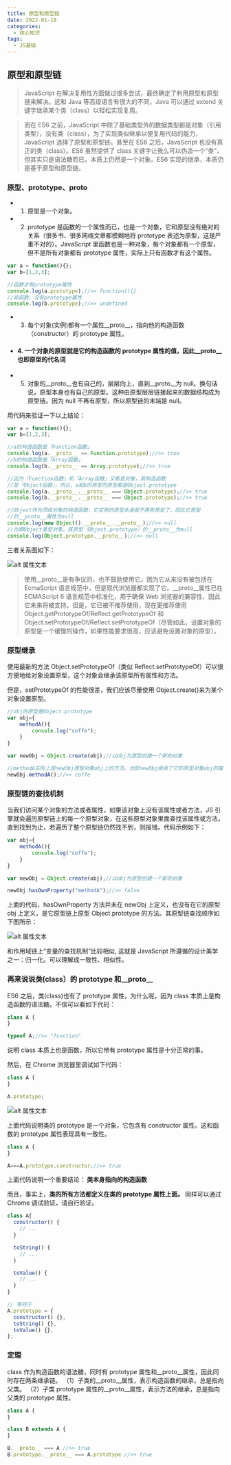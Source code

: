 ```yaml
---
title: 原型和原型链
date: 2022-01-18
categories:
  - 核心知识
tags:
  - JS基础
---
```


## 原型和原型链

> JavaScript 在解决复用性方面做过很多尝试，最终确定了利用原型和原型链来解决。这和 Java 等高级语言有很大的不同，Java 可以通过 extend 关键字继承某个类（class）以轻松实现复用。

> 而在 ES6 之前，JavaScript 中除了基础类型外的数据类型都是对象（引用类型），没有类（class），为了实现类似继承以便复用代码的能力，JavaScript 选择了原型和原型链。甚至在 ES6 之后，JavaScript 也没有真正的类（class）。ES6 虽然提供了 class 关键字让我么可以伪造一个“类”，但其实只是语法糖而已，本质上仍然是一个对象。ES6 实现的继承，本质仍是基于原型和原型链。

### 原型、prototype、**proto**

- 1. 原型是一个对象。
- 2. prototype 是函数的一个属性而已，也是一个对象，它和原型没有绝对的关系（很多书、很多网络文章都模糊地将 prototype 表述为原型，这是严重不对的）。JavaScript 里函数也是一种对象，每个对象都有一个原型，但不是所有对象都有 prototype 属性，实际上只有函数才有这个属性。

```JavaScript
var a = function(){};
var b=[1,2,3];

//函数才有prototype属性
console.log(a.prototype);//>> function(){}
//非函数，没有prototype属性
console.log(b.prototype);//>> undefined

```

- 3. 每个对象(实例)都有一个属性\_\_proto\_\_，指向他的构造函数（constructor）的 prototype 属性。

- #### 4. 一个对象的原型就是它的构造函数的 prototype 属性的值，因此\_\_proto\_\_也即原型的代名词

- 5. 对象的\_\_proto\_\_也有自己的，层层向上，直到\_\_proto\_\_为 null。换句话说，原型本身也有自己的原型。这种由原型层层链接起来的数据结构成为 原型链。因为 null 不再有原型，所以原型链的末端是 null。

用代码来验证一下以上结论：

```JavaScript
var a = function(){};
var b=[1,2,3];

//a的构造函数是「Function函数」
console.log(a.__proto__ == Function.prototype);//>> true
//b的构造函数是「Array函数」
console.log(b.__proto__ == Array.prototype);//>> true

//因为「Function函数」和「Array函数」又都是对象，其构造函数
//是「Object函数」，所以，a和b的原型的原型都是Object.prototype
console.log(a.__proto__.__proto__ === Object.prototype);//>> true
console.log(b.__proto__.__proto__ === Object.prototype);//>> true

//Object作为顶级对象的构造函数，它实例的原型本身就不再有原型了，因此它原型
//的__proto__属性为null
console.log(new Object().__proto__.__proto__);//>> null
//也即Object类型对象，其原型（Object.prototype）的__proto__为null
console.log(Object.prototype.__proto__);//>> null
```

三者关系图如下：

![alt 属性文本](https://842336892-files.gitbook.io/~/files/v0/b/gitbook-28427.appspot.com/o/assets%2F-LnlixiOMXyluGpXDGGs%2F-LqL4S47NtCFtSeKpeyF%2F-LqL6hjVNj8qshfwmk-A%2Fimage.png?alt=media&token=bfac5578-0462-4578-963f-08f28f52a3c9)

> 使用\_\_proto\_\_是有争议的，也不鼓励使用它。因为它从来没有被包括在 EcmaScript 语言规范中，但是现代浏览器都实现了它。\_\_proto\_\_属性已在 ECMAScript 6 语言规范中标准化，用于确保 Web 浏览器的兼容性，因此它未来将被支持。但是，它已被不推荐使用，现在更推荐使用 Object.getPrototypeOf/Reflect.getPrototypeOf 和 Object.setPrototypeOf/Reflect.setPrototypeOf（尽管如此，设置对象的原型是一个缓慢的操作，如果性能要求很高，应该避免设置对象的原型）。

### 原型继承

使用最新的方法 Object.setPrototypeOf（类似 Reflect.setPrototypeOf）可以很方便地给对象设置原型，这个对象会继承该原型所有属性和方法。

但是，setPrototypeOf 的性能很差，我们应该尽量使用 Object.create()来为某个对象设置原型。

```JavaScript
//obj的原型是Object.prototype
var obj={
    methodA(){
        console.log("coffe");
    }
}

var newObj = Object.create(obj);//以obj为原型创建一个新的对象

//methodA实际上是newObj原型对象obj上的方法。也即newObj继承了它的原型对象obj的属性和方法。
newObj.methodA();//>> coffe
```

### 原型链的查找机制

当我们访问某个对象的方法或者属性，如果该对象上没有该属性或者方法，JS 引擎就会遍历原型链上的每一个原型对象，在这些原型对象里面查找该属性或方法，直到找到为止，若遍历了整个原型链仍然找不到，则报错。代码示例如下：

```JavaScript
var obj={
    methodA(){
        console.log("coffe");
    }
}

var newObj = Object.create(obj);//以obj为原型创建一个新的对象

newObj.hasOwnProperty("methodA");//>> false
```

上面的代码，hasOwnProperty 方法并未在 newObj 上定义，也没有在它的原型 obj 上定义，是它原型链上原型 Object.prototype 的方法。其原型链查找顺序如下图所示：

![alt 属性文本](https://842336892-files.gitbook.io/~/files/v0/b/gitbook-28427.appspot.com/o/assets%2F-LnlixiOMXyluGpXDGGs%2F-LqL4S47NtCFtSeKpeyF%2F-LqL7OHWH2auaJPsxq3t%2Fimage.png?alt=media&token=72f27c66-9750-49f5-84d8-a7cf510eac1b)

和作用域链上“变量的查找机制”比较相似, 这就是 JavaScript 所遵循的设计美学之一：归一化。可以理解成一致性、相似性。

### 再来说说类(class）的 prototype 和\_\_proto\_\_

ES6 之后，类(class)也有了 prototype 属性，为什么呢，因为 class 本质上是构造函数的语法糖。不信可以看如下代码：

```JavaScript
class A {
}

typeof A;//>> "function"
```

说明 class 本质上也是函数，所以它带有 prototype 属性是十分正常的事。

然后，在 Chrome 浏览器里调试如下代码：

```JavaScript
class A {
}

A.prototype;
```

![alt 属性文本](https://842336892-files.gitbook.io/~/files/v0/b/gitbook-28427.appspot.com/o/assets%2F-LnlixiOMXyluGpXDGGs%2F-M4kyDeGbc7JnoZhi6bd%2F-M4kz-Nsk0-ZgSK8R4rE%2F1.2.6.4.1.png?alt=media&token=fdba9392-0e6b-4fb9-807d-96885f18ccfa)

上面代码说明类的 prototype 是一个对象，它包含有 constructor 属性。这和函数的 prototype 属性表现具有一致性。

```JavaScript
class A {
}

A===A.prototype.constructor;//>> true
```

上面代码说明一个重要结论：<b> 类本身指向的构造函数</b>

而且，事实上，<b>类的所有方法都定义在类的 prototype 属性上面。</b> 同样可以通过 Chrome 调试验证，请自行验证。

```JavaScript
class A{
  constructor() {
    // ...
  }

  toString() {
    // ...
  }

  toValue() {
    // ...
  }
}

// 等同于
A.prototype = {
  constructor() {},
  toString() {},
  toValue() {},
};
```

### 定理

class 作为构造函数的语法糖，同时有 prototype 属性和\_\_proto\_\_属性，因此同时存在两条继承链。
（1）子类的\_\_proto\_\_属性，表示构造函数的继承，总是指向父类。
（2）子类 prototype 属性的\_\_proto\_\_属性，表示方法的继承，总是指向父类的 prototype 属性。

```JavaScript
class A {
}

class B extends A {
}

B.__proto__ === A //>> true
B.prototype.__proto__ === A.prototype //>> true
```
